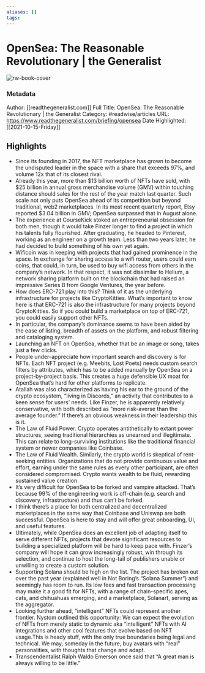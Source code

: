 ```yaml
---
aliases: []
tags:
---
```

# OpenSea: The Reasonable Revolutionary | the Generalist

![rw-book-cover](https://readwise-assets.s3.amazonaws.com/static/images/article3.5c705a01b476.png)
### Metadata
Author: [[readthegeneralist.com]]
Full Title: OpenSea: The Reasonable Revolutionary | the Generalist
Category: #readwise/articles
URL: https://www.readthegeneralist.com/briefing/opensea
Date Highlighted: [[2021-10-15-Friday]]

## Highlights
- Since its founding in 2017, the NFT marketplace has grown to become the undisputed leader in the space with a share that exceeds 97%, and volume 12x that of its closest rival.
- Already this year, more than $13 billion worth of NFTs have sold, with $25 billion in annual gross merchandise volume (GMV) within touching distance should sales for the rest of the year match last quarter. Such scale not only puts OpenSea ahead of its competition but beyond traditional, web2 marketplaces. In its most recent quarterly report, Etsy reported $3.04 billion in GMV; OpenSea surpassed that in August alone.
- The experience at CourseKick stoked an entrepreneurial obsession for both men, though it would take Finzer longer to find a project in which his talents fully flourished. After graduating, he headed to Pinterest, working as an engineer on a growth team. Less than two years later, he had decided to build something of his own yet again.
- Wificoin was in keeping with projects that had gained prominence in the space. In exchange for sharing access to a wifi router, users could earn coins, that could, in turn, be used to buy wifi access from others in the company’s network. In that respect, it was not dissimilar to Helium, a network sharing platform built on the blockchain that had raised an impressive Series B from Google Ventures, the year before.
- How does ERC-721 play into this? Think of it as the underlying infrastructure for projects like CryptoKitties. What’s important to know here is that ERC-721 is also the infrastructure for many projects beyond CryptoKitties. So if you could build a marketplace on top of ERC-721, you could easily support other NFTs.
- In particular, the company’s dominance seems to have been aided by the ease of listing, breadth of assets on the platform, and robust filtering and cataloging system.
- Launching an NFT on OpenSea, whether that be an image or song, takes just a few clicks.
- People under-appreciate how important search and discovery is for NFTs. Each NFT project (e.g. Meebits, Lost Poets) needs custom search filters by attributes, which has to be added manually by OpenSea on a project-by-project basis. This creates a huge defensible UX moat for OpenSea that’s hard for other platforms to replicate.
- Atallah was also characterized as having his ear to the ground of the crypto ecosystem, “living in Discords,” an activity that contributes to a keen sense for users’ needs. Like Finzer, he is apparently relatively conservative, with both described as “more risk-averse than the average founder.” If there’s an obvious weakness in their leadership this is it.
- The Law of Fluid Power. Crypto operates antithetically to extant power structures, seeing traditional hierarchies as unearned and illegitimate. This can relate to long-surviving institutions like the traditional financial system or newer companies like Coinbase.
- The Law of Fluid Wealth. Similarly, the crypto world is skeptical of rent-seeking entities. Organizations that do not provide continuous value and effort, earning under the same rules as every other participant, are often considered compromised. Crypto wants wealth to be fluid, rewarding sustained value creation.
- It’s very difficult for OpenSea to be forked and vampire attacked. That’s because 99% of the engineering work is off-chain (e.g. search and discovery, infrastructure) and thus can’t be forked.
- I think there’s a place for both centralized and decentralized marketplaces in the same way that Coinbase and Uniswap are both successful. OpenSea is here to stay and will offer great onboarding, UI, and useful features.
- Ultimately, while OpenSea does an excellent job of adapting itself to serve different NFTs, projects that devote significant resources to building a specialized platform will be hard to keep pace with. Finzer’s company will hope it can grow increasingly robust, win through its selection, and continue to host the long-tail of publishers unable or unwilling to create a custom solution.
- Supporting Solana should be high on the list. The project has broken out over the past year (explained well in Not Boring’s “Solana Summer”) and seemingly has room to run. Its low fees and fast transaction processing may make it a good fit for NFTs, with a range of chain-specific apes, cats, and chihuahuas emerging, and a marketplace, Solanart, serving as the aggregator.
- Looking further ahead, “intelligent” NFTs could represent another frontier. Nystom outlined this opportunity: We can expect the evolution of NFTs from merely static to dynamic aka “intelligent” NFTs with AI integrations and other cool features that evolve based on NFT usage.This is heady stuff, with the only true boundaries being legal and technical. We may, someday in the future, buy avatars with “real” personalities, with thoughts that change and adapt.
- Transcendentalist Ralph Waldo Emerson once said that “A great man is always willing to be little.”
